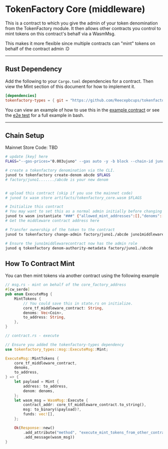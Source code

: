 # TokenFactory Core (middleware)

This is a contract to which you give the admin of your token denomination from the TokenFactory module. It then allows other contracts you control to mint tokens on this contract's behalf via a WasmMsg.

This makes it more flexible since multiple contracts can "mint" tokens on behalf of the contract admin :D

---

## Rust Dependency

Add the following to your `Cargo.toml` dependencies for a contract. Then view the Mint section of this document for how to implement it.

```toml
[dependencies]
tokenfactory-types = { git = "https://github.com/Reecepbcups/tokenfactory-core-contract" }
```

You can view an example of how to use this in the [example contract](./contracts/tf_example/) or see the [e2e test](./e2e/test_e2e.sh) for a full example in bash.

---

## Chain Setup

Mainnet Store Code: TBD

```sh
# update [key] here
FLAGS="--gas-prices="0.003ujuno" --gas auto -y -b block --chain-id juno-1 --node https://juno-rpc.reece.sh:443 --output json --from [key]"

# create a tokenfactory denomination via the CLI. 
junod tx tokenfactory create-denom abcde $FLAGS
# factory/juno1......./abcde is your new denom


# upload this contract (skip if you use the mainnet code)
# junod tx wasm store artifacts/tokenfactory_core.wasm $FLAGS

# Initialize this contract
# You may want to set this as a normal admin initially before changing its admin to a DAO
junod tx wasm instantiate "###" {"allowed_mint_addresses":[],"denoms":["factory/juno1./abcde"]} --label "tf-middlware" --admin [key] $FLAGS
# Get the middleware contract address here

# Transfer ownership of the token to the contract
junod tx tokenfactory change-admin factory/juno1./abcde juno1middlewarecontract $FLAGS

# Ensure the juno1middlewarecontract now has the admin role
junod q tokenfactory denom-authority-metadata factory/juno1./abcde
```

## How To Contract Mint

You can then mint tokens via another contract using the following example

```rust
// msg.rs - mint on behalf of the core_factory_address
#[cw_serde]
pub enum ExecuteMsg {
    MintTokens {
        // You could save this in state.rs on initialize.
        core_tf_middleware_contract: String,
        denoms: Vec<Coin>,
        to_address: String,
    },
}

// contract.rs - execute

// Ensure you added the tokenfactory-types dependency
use tokenfactory_types::msg::ExecuteMsg::Mint;

ExecuteMsg::MintTokens {
    core_tf_middleware_contract,
    denoms,
    to_address,
} => {
    let payload = Mint {
        address: to_address,
        denom: denoms,
    };
    let wasm_msg = WasmMsg::Execute {
        contract_addr: core_tf_middleware_contract.to_string(),
        msg: to_binary(&payload)?,
        funds: vec![],
    };

    Ok(Response::new()
        .add_attribute("method", "execute_mint_tokens_from_other_contract")
        .add_message(wasm_msg))
}
```
